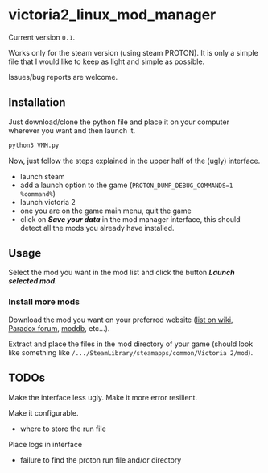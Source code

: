 # victoria2_linux_mod_manager

Current version `0.1`.

Works only for the steam version (using steam PROTON). It is only a simple file that I would like to keep
as light and simple as possible.

Issues/bug reports are welcome.

## Installation

Just download/clone the python file and place it on your computer wherever you want and then launch it.


```python
python3 VMM.py
```

Now, just follow the steps explained in the upper half of the (ugly) interface.
- launch steam
- add a launch option to the game (`PROTON_DUMP_DEBUG_COMMANDS=1 %command%`)
- launch victoria 2
- one you are on the game main menu, quit the game
- click on ___Save your data___ in the mod manager interface, this should detect all the mods you already have
installed.
 


## Usage

Select the mod you want in the mod list and click the button ___Launch selected mod___.

### Install more mods

Download the mod you want on your preferred website ([list on wiki](https://vic2.paradoxwikis.com/List_of_mods),
[Paradox forum](https://forum.paradoxplaza.com/forum/forums/victoria-2-user-modifications.543/),
[moddb](https://www.moddb.com/games/victoria-2-heart-of-darkness/mods), etc...).

Extract and place the files in the mod directory of your game (should look like something like
`/.../SteamLibrary/steamapps/common/Victoria 2/mod`). 

## TODOs

Make the interface less ugly.
Make it more error resilient.

Make it configurable.
- where to store the run file

Place logs in interface
- failure to find the proton run file and/or directory
